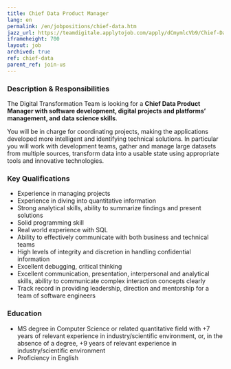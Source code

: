 ```yaml
---
title: Chief Data Product Manager
lang: en
permalink: /en/jobpositions/chief-data.htm
jazz_url: https://teamdigitale.applytojob.com/apply/dCmymlcVb9/Chief-Data-Product-Manager
iframeheight: 700
layout: job
archived: true
ref: chief-data
parent_ref: join-us
---
```


### Description & Responsibilities
The Digital Transformation Team is looking for a **Chief Data Product Manager with software development, digital projects and platforms’ management, and data science skills**. 

You will be in charge for coordinating projects, making the applications developed more intelligent and identifying technical solutions. In particular you will work with development teams, gather and manage large datasets from multiple sources, transform data into a usable state using appropriate tools and innovative technologies.


### Key Qualifications
- Experience in managing projects
- Experience in diving into quantitative information
- Strong analytical skills, ability to summarize findings and present solutions
- Solid programming skill
- Real world experience with SQL
- Ability to effectively communicate with both business and technical teams
- High levels of integrity and discretion in handling confidential information
- Excellent debugging, critical thinking
- Excellent communication, presentation, interpersonal and analytical skills, ability to communicate complex interaction concepts clearly 
- Track record in providing leadership, direction and mentorship for a team of software engineers




### Education
- MS degree in Computer Science or related quantitative field with +7 years of relevant experience in industry/scientific environment, or, in the absence of a degree, +9 years of relevant experience in industry/scientific environment
- Proficiency in English

